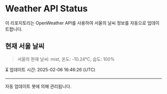 
# Weather API Status

이 리포지토리는 OpenWeather API를 사용하여 서울의 날씨 정보를 자동으로 업데이트합니다.

## 현재 서울 날씨
> 서울의 현재 날씨: mist, 온도: -10.24°C, 습도: 100%

⏳ 업데이트 시간: 2025-02-06 16:46:26 (UTC)

---
자동 업데이트 봇에 의해 관리됩니다.
